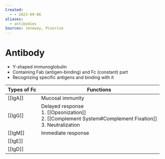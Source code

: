 ```yaml
---
Created:
  - - 2023-09-06
aliases:
  - antibodies
Sources: Janeway, Pixorize
---
```

# Antibody
- Y-shaped immunoglobulin
- Containing Fab (antigen-binding) and Fc (constant) part
- Recognizing specific antigens and binding with it

| Types of Fc | Functions                                                                                                    |
| ----------- | ------------------------------------------------------------------------------------------------------------ |
| [[IgA]]     | Mucosal immunity                                                                                             |
| [[IgG]]     | Delayed response<br>1. [[Opsonization]]<br>2. [[Complement System#Complement Fixation]]<br>3. Neutralization |
| [[IgM]]     | Immediate response                                                                                           |
| [[IgE]]     |                                                                                                              |
| [[IgD]]     |                                                                                                              |
